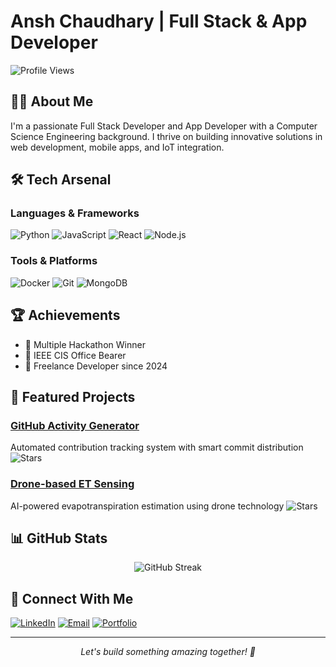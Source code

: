 # Ansh Chaudhary | Full Stack & App Developer
![Profile Views](https://komarev.com/ghpvc/?username=anshc022&color=brightgreen)

## 👨‍💻 About Me
I'm a passionate Full Stack Developer and App Developer with a Computer Science Engineering background. I thrive on building innovative solutions in web development, mobile apps, and IoT integration.

## 🛠️ Tech Arsenal
### Languages & Frameworks
![Python](https://img.shields.io/badge/-Python-3776AB?style=flat&logo=Python&logoColor=white)
![JavaScript](https://img.shields.io/badge/-JavaScript-F7DF1E?style=flat&logo=JavaScript&logoColor=black)
![React](https://img.shields.io/badge/-React-61DAFB?style=flat&logo=react&logoColor=black)
![Node.js](https://img.shields.io/badge/-Node.js-339933?style=flat&logo=node.js&logoColor=white)

### Tools & Platforms
![Docker](https://img.shields.io/badge/-Docker-2496ED?style=flat&logo=docker&logoColor=white)
![Git](https://img.shields.io/badge/-Git-F05032?style=flat&logo=git&logoColor=white)
![MongoDB](https://img.shields.io/badge/-MongoDB-47A248?style=flat&logo=mongodb&logoColor=white)

## 🏆 Achievements
- 🥇 Multiple Hackathon Winner
- 🎯 IEEE CIS Office Bearer
- 💼 Freelance Developer since 2024

## 🚀 Featured Projects

### [GitHub Activity Generator](https://github.com/anshc022/github-activity-generator)
Automated contribution tracking system with smart commit distribution
![Stars](https://img.shields.io/github/stars/anshc022/github-activity-generator?style=social)

### [Drone-based ET Sensing](https://github.com/anshc022/drone-et-sensing)
AI-powered evapotranspiration estimation using drone technology
![Stars](https://img.shields.io/github/stars/anshc022/drone-et-sensing?style=social)

## 📊 GitHub Stats
<p align="center">
  <img src="https://github-readme-streak-stats.herokuapp.com/?user=anshc022&theme=dark" alt="GitHub Streak"/>
</p>

## 🤝 Connect With Me
[![LinkedIn](https://img.shields.io/badge/-LinkedIn-0077B5?style=flat&logo=LinkedIn&logoColor=white)](https://linkedin.com/in/yourprofile)
[![Email](https://img.shields.io/badge/-Email-D14836?style=flat&logo=Gmail&logoColor=white)](mailto:your-email@example.com)
[![Portfolio](https://img.shields.io/badge/-Portfolio-000000?style=flat&logo=About.me&logoColor=white)](https://yourportfolio.com)

---
<p align="center">
  <i>Let's build something amazing together! 🚀</i>
</p>
